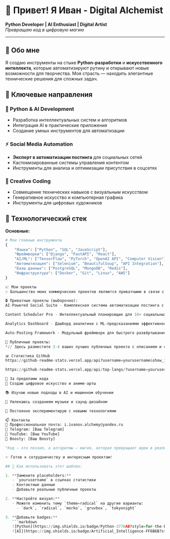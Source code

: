 # 👋 Привет! Я Иван - Digital Alchemist

**Python Developer | AI Enthusiast | Digital Artist**  
*Превращаю код в цифровую магию*

---

## 🚀 Обо мне

Я создаю инструменты на стыке **Python-разработки** и **искусственного интеллекта**, которые автоматизируют рутину и открывают новые возможности для творчества. Моя страсть — находить элегантные технические решения для сложных задач.

## 💼 Ключевые направления

### 🤖 Python & AI Development
- Разработка интеллектуальных систем и алгоритмов
- Интеграция AI в практические приложения
- Создание умных инструментов для автоматизации

### ⚡ Social Media Automation
- **Эксперт в автоматизации постинга** для социальных сетей
- Кастомизированные системы управления контентом
- Инструменты для анализа и оптимизации присутствия в соцсетях

### 🎨 Creative Coding
- Совмещение технических навыков с визуальным искусством
- Генеративное искусство и компьютерная графика
- Инструменты для цифровых художников

## 🔧 Технологический стек

**Основные:**
```python
# Мои главные инструменты
{
    "Языки": ["Python", "SQL", "JavaScript"],
    "Фреймворки": ["Django", "FastAPI", "React"],
    "AI/ML": ["TensorFlow", "PyTorch", "OpenAI API", "Computer Vision"],
    "Автоматизация": ["Selenium", "BeautifulSoup", "API Integration"],
    "Базы данных": ["PostgreSQL", "MongoDB", "Redis"],
    "Инфраструктура": ["Docker", "Git", "Linux", "AWS"]
}

📈 Мои проекты
💡 Большинство моих коммерческих проектов являются приватными в связи с NDA и коммерческой тайной

🔒 Приватные проекты (выборочно):
AI-Powered Social Suite - Комплексная система автоматизации постинга с AI-генерацией контента

Content Scheduler Pro - Интеллектуальный планировщик для 10+ социальных платформ

Analytics Dashboard - Дашборд аналитики с ML-предсказаниями эффективности контента

Auto-Posting Framework - Модульный фреймворк для быстрого развёртывания систем автоматизации

🌟 Публичные проекты:
*// Здесь разместите 3-4 ваших лучших публичных проекта с описанием и ссылками*

📊 Статистика GitHub
https://github-readme-stats.vercel.app/api?username=yourusername&show_icons=true&theme=radical

https://github-readme-stats.vercel.app/api/top-langs/?username=yourusername&layout=compact&theme=radical

🎨 За пределами кода
🎯 Создаю цифровое искусство и аниме-арты

📚 Изучаю новые подходы в AI и машинном обучении

🎹 Увлекаюсь созданием музыки и саунд-дизайном

🌱 Постоянно экспериментирую с новыми технологиями

📫 Контакты
💼 Профессиональная почта: i.ivanov.alchemy@yandex.ru
📱 Telegram: [Ваш Telegram]
🎨 YouTube: [Ваш YouTube]
💬 Boosty: [Ваш Boosty]

"Код — это поэзия, а алгоритмы — магия, которая превращает идеи в реальность"

✨ Готов к сотрудничеству и интересным проектам!

## 🔧 Как использовать этот шаблон:

1. **Замените placeholders:**
   - `yourusername` в ссылках статистики
   - Контактные данные
   - Добавьте реальные публичные проекты

2. **Настройте визуал:**
   - Можете изменить тему `theme=radical` на другие варианты:
     - `dark`, `radical`, `merko`, `gruvbox`, `tokyonight`

3. **Добавьте badges:**
   ```markdown
   ![Python](https://img.shields.io/badge/Python-3776AB?style=for-the-badge&logo=python&logoColor=white)
   ![AI](https://img.shields.io/badge/Artificial_Intelligence-FF6B6B?style=for-the-badge&logo=ai&logoColor=white)
